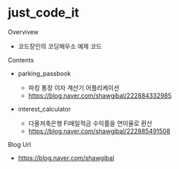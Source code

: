 # just_code_it
Overvivew
- 코드장인의 코딩해우소 예제 코드

Contents
- parking_passbook
  - 파킹 통장 이자 계산기 어플리케이션
  - https://blog.naver.com/shawgibal/222884332985

- interest_calculator
  - 다올저축은행 Fi매일적금 수익률을 연이율로 환산
  - https://blog.naver.com/shawgibal/222885491508

Blog Url
- https://blog.naver.com/shawgibal
